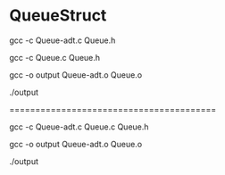 # QueueStruct

gcc -c Queue-adt.c Queue.h

gcc -c Queue.c Queue.h

gcc -o output Queue-adt.o Queue.o

./output

========================================

gcc -c Queue-adt.c Queue.c Queue.h

gcc -o output Queue-adt.o Queue.o

./output
